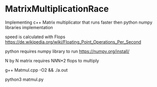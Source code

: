 # MatrixMultiplicationRace
Implementing c++ Matrix multiplicator that runs faster then python numpy libraries implementation

speed is calculated with Flops
https://de.wikipedia.org/wiki/Floating_Point_Operations_Per_Second

python requires numpy library to run
https://numpy.org/install/

N by N matrix requires N*N*N*2 flops to multiply


g++ Matmul.cpp -O2 && ./a.out

python3 matmul.py
